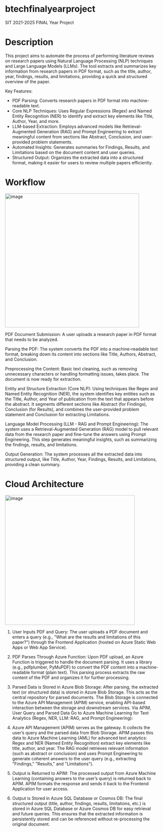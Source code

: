# btechfinalyearproject
SIT 2021-2025 FINAL Year Project

# Description

This project aims to automate the process of performing literature reviews on research papers using Natural Language Processing (NLP) techniques and Large Language Models (LLMs). The tool extracts and summarizes key information from research papers in PDF format, such as the title, author, year, findings, results, and limitations, providing a quick and structured overview of the paper.

Key Features:
- PDF Parsing: Converts research papers in PDF format into machine-readable text.
- Core NLP Techniques: Uses Regular Expressions (Regex) and Named Entity Recognition (NER) to identify and extract key elements like Title, Author, Year, and more.
- LLM-based Extraction: Employs advanced models like Retrieval-Augmented Generation (RAG) and Prompt Engineering to extract meaningful content from sections like Abstract, Conclusion, and user-provided problem statements.
- Automated Insights: Generates summaries for Findings, Results, and Limitations based on the document content and user queries.
- Structured Output: Organizes the extracted data into a structured format, making it easier for users to review multiple papers efficiently.

# Workflow

<img width="440" alt="image" src="https://github.com/user-attachments/assets/8852b673-b8e3-405c-a96c-6a1822198f8d">

PDF Document Submission: A user uploads a research paper in PDF format that needs to be analyzed.

Parsing the PDF: The system converts the PDF into a machine-readable text format, breaking down its content into sections like Title, Authors, Abstract, and Conclusion.

Preprocessing the Content: Basic text cleaning, such as removing unnecessary characters or handling formatting issues, takes place. The document is now ready for extraction.

Entity and Structure Extraction (Core NLP): Using techniques like Regex and Named Entity Recognition (NER), the system identifies key entities such as the Title, Author, and Year of 
publication from the text that appears before the abstract. It segments different sections like Abstract (for Findings), Conclusion (for Results), and combines the user-provided problem statement and Conclusion for extracting Limitations.

Language Model Processing (LLM - RAG and Prompt Engineering): The system uses a Retrieval-Augmented Generation (RAG) model to pull relevant data from the research paper and fine-tune the answers using Prompt Engineering. This step generates meaningful insights, such as summarizing the findings, results, and limitations.

Output Generation: The system processes all the extracted data into structured output, like Title, Author, Year, Findings, Results, and Limitations, providing a clean summary.

# Cloud Architecture

<img width="426" alt="image" src="https://github.com/user-attachments/assets/6ab85427-34ee-491c-b0b5-603b4a3ef970">

1. User Inputs PDF and Query: The user uploads a PDF document and enters a query (e.g., "What are the results and limitations of this paper?") through the Frontend Application (hosted on Azure 
Static Web Apps or Web App Service).

2. PDF Parses Through Azure Function: Upon PDF upload, an Azure Function is triggered to handle the document parsing. It uses a library (e.g., pdfplumber, PyMuPDF) to convert the PDF content into a machine-readable format (plain text).
This parsing process extracts the raw content of the PDF and organizes it for further processing.

3. Parsed Data is Stored in Azure Blob Storage: After parsing, the extracted text (or structured data) is stored in Azure Blob Storage. This acts as the central repository for parsed documents.
The Blob Storage is connected to the Azure API Management (APIM) service, enabling API-based interaction between the storage and downstream services.
Via APIM, User Query and Parsed Data Go to Azure Machine Learning for Text Analytics (Regex, NER, LLM: RAG, and Prompt Engineering):

4. Azure API Management (APIM) serves as the gateway. It collects the user’s query and the parsed data from Blob Storage.
APIM passes this data to Azure Machine Learning (AML) for advanced text analytics: Regex and NER (Named Entity Recognition) extract key elements like title, author, and year. The RAG model retrieves relevant information (such as abstract or conclusion) and uses Prompt Engineering to generate coherent answers to the user query (e.g., extracting "Findings," "Results," and "Limitations").

5. Output is Returned to APIM: The processed output from Azure Machine Learning (containing answers to the user’s query) is returned back to APIM. APIM formats the response and sends it back to the Frontend Application for user access.

6. Output is Stored in Azure SQL Database or Cosmos DB: The final structured output (title, author, findings, results, limitations, etc.) is stored in Azure SQL Database or Azure Cosmos DB for easy retrieval and future queries. This ensures that the extracted information is persistently stored and can be referenced without re-processing the original document.
